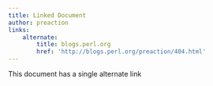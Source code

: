 ```yaml
---
title: Linked Document
author: preaction
links:
    alternate:
        title: blogs.perl.org
        href: 'http://blogs.perl.org/preaction/404.html'
---
```

This document has a single alternate link
